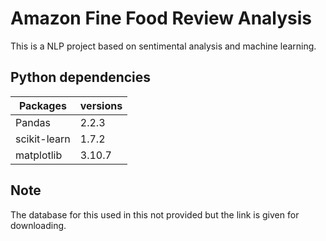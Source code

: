 # Amazon Fine Food Review Analysis
This is a NLP project based on sentimental analysis and machine learning.

## Python dependencies 
| Packages | versions | 
|----------|----------|
| Pandas | 2.2.3 | 
| scikit-learn | 1.7.2 | 
| matplotlib | 3.10.7 | 

## Note
The database for this used in this not provided but the link is given for downloading.